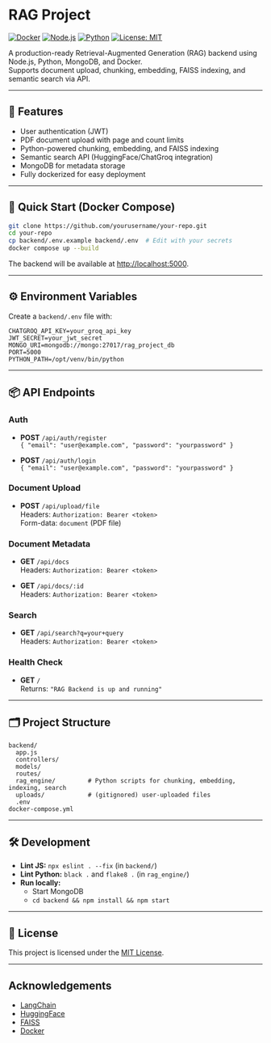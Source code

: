 # RAG Project

[![Docker](https://img.shields.io/badge/docker-ready-blue?logo=docker)](https://www.docker.com/)
[![Node.js](https://img.shields.io/badge/node.js-18.x-green?logo=node.js)](https://nodejs.org/)
[![Python](https://img.shields.io/badge/python-3.11%2B-blue?logo=python)](https://www.python.org/)
[![License: MIT](https://img.shields.io/badge/License-MIT-yellow.svg)](LICENSE)

A production-ready Retrieval-Augmented Generation (RAG) backend using Node.js, Python, MongoDB, and Docker.  
Supports document upload, chunking, embedding, FAISS indexing, and semantic search via API.

---

## 🚀 Features

- User authentication (JWT)
- PDF document upload with page and count limits
- Python-powered chunking, embedding, and FAISS indexing
- Semantic search API (HuggingFace/ChatGroq integration)
- MongoDB for metadata storage
- Fully dockerized for easy deployment

---

## 🐳 Quick Start (Docker Compose)

```sh
git clone https://github.com/yourusername/your-repo.git
cd your-repo
cp backend/.env.example backend/.env  # Edit with your secrets
docker compose up --build
```

The backend will be available at [http://localhost:5000](http://localhost:5000).

---

## ⚙️ Environment Variables

Create a `backend/.env` file with:

```
CHATGROQ_API_KEY=your_groq_api_key
JWT_SECRET=your_jwt_secret
MONGO_URI=mongodb://mongo:27017/rag_project_db
PORT=5000
PYTHON_PATH=/opt/venv/bin/python
```

---

## 📦 API Endpoints

### Auth

- **POST** `/api/auth/register`  
  `{ "email": "user@example.com", "password": "yourpassword" }`

- **POST** `/api/auth/login`  
  `{ "email": "user@example.com", "password": "yourpassword" }`

### Document Upload

- **POST** `/api/upload/file`  
  Headers: `Authorization: Bearer <token>`  
  Form-data: `document` (PDF file)

### Document Metadata

- **GET** `/api/docs`  
  Headers: `Authorization: Bearer <token>`

- **GET** `/api/docs/:id`  
  Headers: `Authorization: Bearer <token>`

### Search

- **GET** `/api/search?q=your+query`  
  Headers: `Authorization: Bearer <token>`

### Health Check
- **GET** `/`  
  Returns: `"RAG Backend is up and running"`

---
## 🗂️ Project Structure

```
backend/
  app.js
  controllers/
  models/
  routes/
  rag_engine/         # Python scripts for chunking, embedding, indexing, search
  uploads/            # (gitignored) user-uploaded files
  .env
docker-compose.yml
```

---

## 🛠️ Development

- **Lint JS:** `npx eslint . --fix` (in `backend/`)
- **Lint Python:** `black .` and `flake8 .` (in `rag_engine/`)
- **Run locally:**  
  - Start MongoDB
  - `cd backend && npm install && npm start`

---

## 📝 License

This project is licensed under the [MIT License](LICENSE).

---

## Acknowledgements

- [LangChain](https://github.com/hwchase17/langchain)
- [HuggingFace](https://huggingface.co/)
- [FAISS](https://github.com/facebookresearch/faiss)
- [Docker](https://www.docker.com/)

